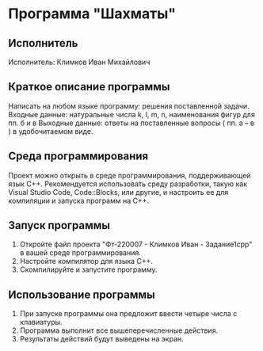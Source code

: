 # Программа "Шахматы"

## Исполнитель
Исполнитель: Климков Иван Михайлович

## Краткое описание программы
Написать на любом языке программу: решения поставленной задачи.
Входные данные: натуральные числа k, l, m, n, наименования фигур для пп. б и в
Выходные данные: ответы на поставленные вопросы ( пп. а – в ) в удобочитаемом виде.

## Среда программирования
Проект можно открыть в среде программирования, поддерживающей язык C++. Рекомендуется использовать среду разработки, такую как Visual Studio Code, Code::Blocks, или другие, и настроить ее для компиляции и запуска программ на C++.

## Запуск программы
1. Откройте файл проекта "Фт-220007 - Климков Иван - Задание1cpp" в вашей среде программирования.
2. Настройте компилятор для языка C++.
3. Скомпилируйте и запустите программу.

## Использование программы
1. При запуске программы она предложит ввести четыре числа с клавиатуры.
2. Программа выполнит все вышеперечисленные действия.
3. Результаты действий будут выведены на экран.

